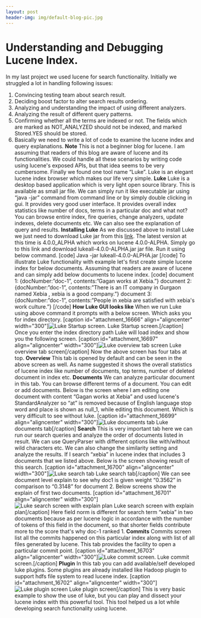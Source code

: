```yaml
---
layout: post
header-img: img/default-blog-pic.jpg
---
```


# Understanding and Debugging Lucene Index.

In my last project we used lucene for search functionality. Initially we struggled a lot in handling following issues: 

  1. Convincing testing team about search result.
  2. Deciding boost factor to alter search results ordering.
  3. Analyzing and understanding the impact of using different analyzers.
  4. Analyzing the result of different query patterns.
  5. Confirming whether all the terms are indexed or not. The fields which are marked as NOT_ANALYZED should not be indexed, and marked Stored.YES should be stored.
  6. Basically we need to write a lot of code to examine the lucene index and query explanations.
**Note** This is not a beginner blog for lucene. I am assuming that readers of this blog are aware of lucene and its functionalities.  We could handle all these scenarios by writing code using lucene's exposed APIs, but that idea seems to be very cumbersome. Finally we found one tool name “Luke”. Luke is an elegant lucene index browser which makes our life very simple. **Luke** Luke is a desktop based application which is very light open source library. This is available as small jar file. We can simply run it like executable jar using “java -jar” command from command line or by simply double clicking in gui. It provides very good user interface. It provides overall index statistics like number of docs, terms in a particular doc and what not? You can browse entire index, fire queries, change analyzers, update indexes, delete documents etc. We can also see the explanation of query and results. **Installing Luke** As we discussed above to install Luke we just need to download Luke jar from this [link](http://code.google.com/p/luke/). The latest version at this time is 4.0.0_ALPHA which works on lucene 4.0.0-ALPHA. Simply go to this link and download lukeall-4.0.0-ALPHA.jar jar file. Run it using below command. [code] Java -jar lukeall-4.0.0-ALPHA.jar [/code] To illustrate Luke functionality with example let's first create simple lucene index for below documents. Assuming that readers are aware of lucene and can simply add below documents to lucene index. [code] document 1: {docNumber:”doc-1”, contents:”Gagan works at Xebia.”} document 2: {docNumber:”doc-1”, contents:”There is an IT company in Gurgaon named Xebia , xebia is a good company.”} document 3: {docNumber:”doc-1”, contents:”People in xebia are satisfied with xebia's work culture.”} [/code] **How Luke GUI looks like** When we run Luke using above command it prompts with a below screen. Which asks you for index directory. [caption id="attachment_16666" align="aligncenter" width="300"]![Luke Startup screen.](/wp-content/uploads/2013/05/blog1-300x233.png) Luke Startup screen.[/caption] Once you enter the index directory path Luke will load index and show you the following screen. [caption id="attachment_16697" align="aligncenter" width="300"]![Luke overview tab screen](http://xebee.xebia.in/wp-content/uploads/2013/06/blog2-300x234.png) Luke overview tab screen[/caption] Now the above screen has four tabs at top. **Overview** This tab is opened by default and can be seen in the above screen as well. As name suggested it shows the overall statistics of lucene index like number of documents, top terms, number of deleted document in index etc. **Documents** We can analyze particular document in this tab. You can browse different terms of a document. You can edit or add documents. Below is the screen where I am editing one document with content “Gagan works at Xebia” and used lucene's StandardAnalyzer so “at” is removed because of English language stop word and place is shown as null_1, while editing this document. Which is very difficult to see without luke. [caption id="attachment_16699" align="aligncenter" width="300"]![Luke documents tab](http://xebee.xebia.in/wp-content/uploads/2013/06/blog4-300x236.png) Luke documents tab[/caption] **Search** This is very important tab here we can run our search queries and analyze the order of documents listed in result. We can use QueryParser with different options like with/without wild characters etc. We can also change the similarity setting and analyze the results. If I search “xebia” in lucene index that includes 3 documents that we listed above. Below is the screen showing result of this search. [caption id="attachment_16700" align="aligncenter" width="300"]![Luke search tab](http://xebee.xebia.in/wp-content/uploads/2013/06/Blog5-300x235.png) Luke search tab[/caption] We can see document level explain to see why doc1 is given weight “0.3562” in comparison to “0.3148” for document 2. Below screens show the explain of first two documents. [caption id="attachment_16701" align="aligncenter" width="300"]![Luke search screen with explain plan](http://xebee.xebia.in/wp-content/uploads/2013/06/blog-new-300x238.png) Luke search screen with explain plan[/caption] Here field norm is different for search term “xebia” in two documents because as per lucene logic in accordance with the number of tokens of this field in the document, so that shorter fields contribute more to the score that's why doc-1 ranked 1. **Commits** Commits screen list all the commits happened on this particular index along with list of all files generated by lucene. This tab provides the facility to open a particular commit point. [caption id="attachment_16703" align="aligncenter" width="300"]![Luke commit screen.](http://xebee.xebia.in/wp-content/uploads/2013/06/Blog8-300x234.png) Luke commit screen.[/caption] **Plugin** In this tab you can add available/self developed luke plugins. Some plugins are already installed like Hadoop plugin to support hdfs file system to read lucene index. [caption id="attachment_16702" align="aligncenter" width="300"]![Luke plugin screen](http://xebee.xebia.in/wp-content/uploads/2013/06/blog9-300x238.png) Luke plugin screen[/caption] This is very basic example to show the use of luke, but you can play and dissect your lucene index with this powerful tool. This tool helped us a lot while developing search functionality using lucene.